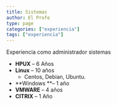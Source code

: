 ```yaml
---
title: Sistemas
author: El Profe
type: page
categories: ["experiencia"]
tags: ["experiencia"]
---
```

Experiencia como administrador sistemas

  * **HPUX** &#8211; 6 Años
  * **Linux** &#8211; 10 años 
      * Centos, Debian, Ubuntu.
  * **Windows **&#8211; 1 año
  * **VMWARE** &#8211; 4 años
  * **CITRIX** &#8211; 1 Año
